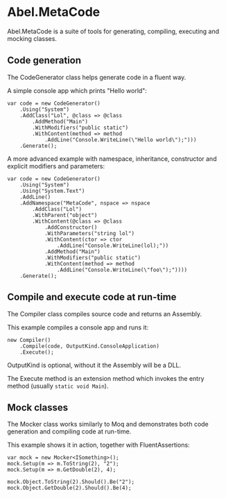 # Abel.MetaCode

Abel.MetaCode is a suite of tools for generating, compiling, executing and mocking classes.

## Code generation

The CodeGenerator class helps generate code in a fluent way.

A simple console app which prints "Hello world":

~~~
var code = new CodeGenerator()
	.Using("System")
	.AddClass("Lol", @class => @class
		.AddMethod("Main")
		.WithModifiers("public static")
		.WithContent(method => method
			.AddLine("Console.WriteLine(\"Hello world\");")))
	.Generate();
~~~

A more advanced example with namespace, inheritance, constructor and explicit modifiers and parameters:

~~~
var code = new CodeGenerator()
	.Using("System")
	.Using("System.Text")
	.AddLine()
	.AddNamespace("MetaCode", nspace => nspace
		.AddClass("Lol")
		.WithParent("object")
		.WithContent(@class => @class
			.AddConstructor()
			.WithParameters("string lol")
			.WithContent(ctor => ctor
				.AddLine("Console.WriteLine(lol);"))
			.AddMethod("Main")
			.WithModifiers("public static")
			.WithContent(method => method
				.AddLine("Console.WriteLine(\"foo\");"))))
	.Generate();
~~~

## Compile and execute code at run-time

The Compiler class compiles source code and returns an Assembly.

This example compiles a console app and runs it:

~~~
new Compiler()
	.Compile(code, OutputKind.ConsoleApplication)
	.Execute();
~~~

OutputKind is optional, without it the Assembly will be a DLL.

The Execute method is an extension method which invokes the entry method (usually `static void Main`).

## Mock classes

The Mocker class works similarly to Moq and demonstrates both code generation and compiling code at run-time.

This example shows it in action, together with FluentAssertions:

~~~
var mock = new Mocker<ISomething>();
mock.Setup(m => m.ToString(2), "2");
mock.Setup(m => m.GetDouble(2), 4);

mock.Object.ToString(2).Should().Be("2");
mock.Object.GetDouble(2).Should().Be(4);
~~~